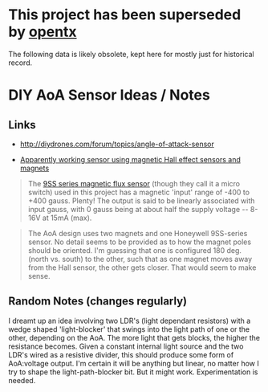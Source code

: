 # This project has been superseded by [opentx](http://opentx.googlecode.com/) #

The following data is likely obsolete, kept here for mostly just for historical record.

# DIY AoA Sensor Ideas / Notes #

## Links ##

  * http://diydrones.com/forum/topics/angle-of-attack-sensor

  * [Apparently working sensor using magnetic Hall effect sensors and magnets](http://www.charlesriverrc.org/articles/asfwpp/lelke_launch.htm)

> The [9SS series magnetic flux sensor](http://www.honeywell-sensor.com.cn/prodinfo/magnetic_position/installation/p87644_1.pdf) (though they call it a micro switch) used in this project has a magnetic 'input' range of -400 to +400 gauss. Plenty! The output is said to be linearly associated with input gauss, with 0 gauss being at about half the supply voltage -- 8-16V at 15mA (max).

> The AoA design uses two magnets and one Honeywell 9SS-series sensor. No detail seems to be provided as to how the magnet poles should be oriented. I'm guessing that one is configured 180 deg. (north vs. south) to the other, such that as one magnet moves away from the Hall sensor, the other gets closer. That would seem to make sense.


## Random Notes (changes regularly) ##

I dreamt up an idea involving two LDR's (light dependant resistors) with a wedge shaped 'light-blocker' that swings into the light path of one or the other, depending on the AoA. The more light that gets blocks, the higher the resistance becomes. Given a constant internal light source and the two LDR's wired as a resistive divider, this should produce some form of AoA:voltage output. I'm certain it will be anything but linear, no matter how I try to shape the light-path-blocker bit. But it might work. Experimentation is needed.